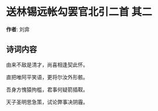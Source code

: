 # 送林锡远帐勾罢官北引二首  其二

**作者**: 刘弇

## 诗词内容

由来不敌是清才，尚喜相逢契此怀。

直把唯阿平笑语，更将尔汝外形骸。

吾身方愧猿拘槛，君事何疑箭插靫。

天子圣明思急策，试论弊事决阴霾。

